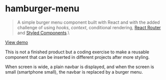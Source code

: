 # hamburger-menu
> A simple burger menu component built with React and with the added challenge of using *hooks*, *context*, conditional rendering, [React Router](https://reactrouter.com/) and [Styled Components](https://styled-components.com/).\

[View demo](https://distracted-hopper-888c9d.netlify.app/)

This is not a finished product but a coding exercise to make a reusable component that can be inserted in different projects after more styling.

When screen is wide, a plain navbar is displayed, and when the screen is small (smartphone small), the navbar is replaced by a burger menu.

